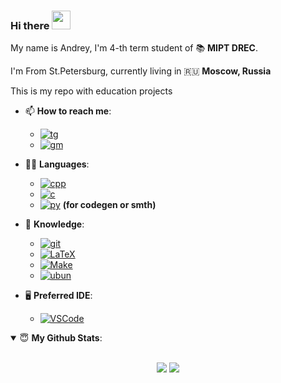 ### Hi there  <img src="https://user-images.githubusercontent.com/1303154/88677602-1635ba80-d120-11ea-84d8-d263ba5fc3c0.gif" width="30">

My name is Andrey, I'm 4-th term student of 📚 **MIPT DREC**. 

I'm From St.Petersburg, currently living in :ru: **Moscow, Russia**


This is my repo with education projects

- 📫 **How to reach me**:

  * [![tg](https://img.shields.io/badge/Telegram-2CA5E0?style=for-the-badge&logo=telegram&logoColor=white)](https://t.me/derzhav1n)
  * [![gm](https://img.shields.io/badge/Gmail-D14836?style=for-the-badge&logo=gmail&logoColor=white)](mailto:derzhavin@frtk.ru)
- 👨‍💻 **Languages**:
  * [![cpp](https://img.shields.io/badge/C%2B%2B-00599C?style=for-the-badge&logo=c%2B%2B&logoColor=white)](https://en.cppreference.com/w/cpp)
  * [![c](https://img.shields.io/badge/C-00599C?style=for-the-badge&logo=c&logoColor=white)](https://en.cppreference.com/w/c)
  * [![py](https://img.shields.io/badge/Python-3776AB?style=for-the-badge&logo=python&logoColor=white)](https://www.python.org/)   **(for codegen or smth)**
- 🧠 **Knowledge**:
  * [![git](https://img.shields.io/badge/Git-F05032?style=for-the-badge&logo=git&logoColor=white)](https://git-scm.com/)
  * [![LaTeX](https://img.shields.io/badge/latex%20-%23008080.svg?&style=for-the-badge&logo=latex&logoColor=white)](https://www.latex-project.org/)
  * [![Make](https://img.shields.io/badge/CMake%20-%23008FBA.svg?&style=for-the-badge&logo=cmake&logoColor=white)](https://cmake.org/)
  * [![ubun](https://img.shields.io/badge/Ubuntu-E95420?style=for-the-badge&logo=ubuntu&logoColor=white)](https://ubuntu.com/)
- 🖥 **Preferred IDE**:
  * [![VSCode](https://img.shields.io/badge/Visual%20Studio%20Code-0078d7.svg?&style=for-the-badge&logo=visual-studio-code&logoColor=white)](https://code.visualstudio.com/)
<details open>
 <summary> 😇 <b>My Github Stats</b>: </summary>
<br>
<p align = "center">
  <img src = "https://github-readme-stats.vercel.app/api?username=derzhavin3016&show_icons=true&theme=system&line_height=27">
  <img src = "https://github-readme-stats.vercel.app/api/top-langs/?username=derzhavin3016&hide=css,java,html&theme=system">
</p>

</details>

<!--
**derzhavin3016/derzhavin3016** is a ✨ _special_ ✨ repository because its `README.md` (this file) appears on your GitHub profile.

Here are some ideas to get you started:

- 🔭 I’m currently working on ...
- 🌱 I’m currently learning ...
- 👯 I’m looking to collaborate on ...
- 🤔 I’m looking for help with ...
- 💬 Ask me about ...
- 📫 How to reach me: ...
- 😄 Pronouns: ...
- ⚡ Fun fact: ...
-->
